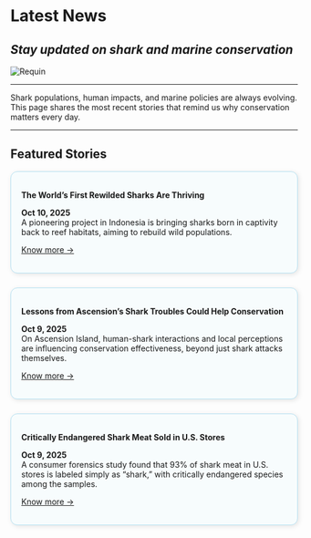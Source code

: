 # Latest News
## *Stay updated on shark and marine conservation*

![Requin](https://github.com/user-attachments/assets/1da6f5a5-2547-4b2d-9364-660c7aafa13d)

----

Shark populations, human impacts, and marine policies are always evolving. This page shares the most recent stories that remind us why conservation matters every day.

---

## Featured Stories

<div style="border: 1px solid #b3e0f2; border-radius: 12px; padding: 18px; background-color: #f7fcfd; box-shadow: 2px 2px 8px rgba(0,0,0,0.1); margin-bottom: 25px;">

**The World’s First Rewilded Sharks Are Thriving**
  
**Oct 10, 2025**  
A pioneering project in Indonesia is bringing sharks born in captivity back to reef habitats, aiming to rebuild wild populations.

[Know more →](https://reasonstobecheerful.world/worlds-first-rewilded-sharks-thrive-reshark/)

</div>
<div style="border: 1px solid #b3e0f2; border-radius: 12px; padding: 18px; background-color: #f7fcfd; box-shadow: 2px 2px 8px rgba(0,0,0,0.1); margin-bottom: 25px;">

**Lessons from Ascension’s Shark Troubles Could Help Conservation**

**Oct 9, 2025**  
On Ascension Island, human-shark interactions and local perceptions are influencing conservation effectiveness, beyond just shark attacks themselves.

[Know more →](https://news.exeter.ac.uk/faculty-of-environment-science-and-economy/lessons-from-ascensions-shark-troubles-could-help-boost-conservation/)

</div>
<div style="border: 1px solid #b3e0f2; border-radius: 12px; padding: 18px; background-color: #f7fcfd; box-shadow: 2px 2px 8px rgba(0,0,0,0.1); margin-bottom: 25px;">

**Critically Endangered Shark Meat Sold in U.S. Stores**

**Oct 9, 2025**  
A consumer forensics study found that 93% of shark meat in U.S. stores is labeled simply as “shark,” with critically endangered species among the samples.

[Know more →](https://www.unc.edu/posts/2025/10/09/critically-endangered-shark-meat-sold-in-us-stores/)

</div>
